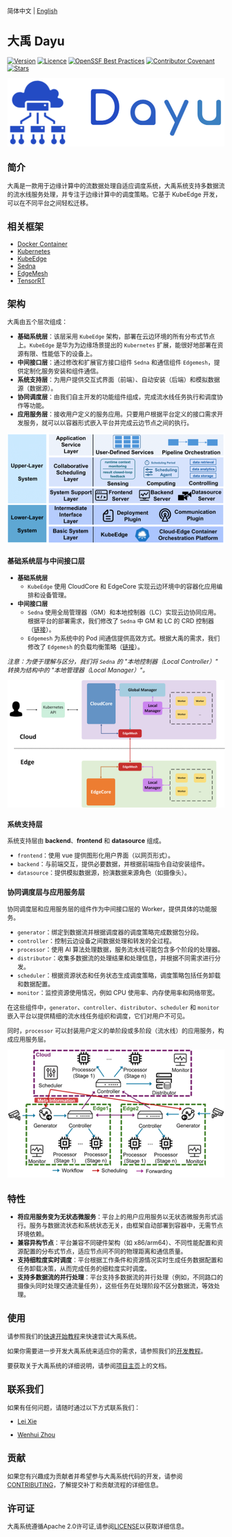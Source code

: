 简体中文 | [English](./README.md)

# 大禹 Dayu

[![Version](https://img.shields.io/github/release/dayu-autostreamer/dayu)](https://github.com/dayu-autostreamer/dayu/releases)
[![Licence](https://img.shields.io/github/license/dayu-autostreamer/dayu.svg)](https://github.com/dayu-autostreamer/dayu/blob/main/LICENSE)
[![OpenSSF Best Practices](https://www.bestpractices.dev/projects/10523/badge)](https://www.bestpractices.dev/projects/10523)
[![Contributor Covenant](https://img.shields.io/badge/Contributor%20Covenant-2.1-4baaaa.svg)](CODE_OF_CONDUCT.md)
[![Stars](https://img.shields.io/github/stars/dayu-autostreamer/dayu)](https://github.com/dayu-autostreamer/dayu)

![](pics/dayu_logo.png)

## 简介

大禹是一款用于边缘计算中的流数据处理自适应调度系统，大禹系统支持多数据流的流水线服务处理，并专注于边缘计算中的调度策略。它基于 KubeEdge 开发，可以在不同平台之间轻松迁移。

## 相关框架
- [Docker Container](https://github.com/docker/docker-ce)
- [Kubernetes](https://github.com/kubernetes/kubernetes)
- [KubeEdge](https://github.com/kubeedge/kubeedge)
- [Sedna](https://github.com/kubeedge/sedna)
- [EdgeMesh](https://github.com/kubeedge/edgemesh)
- [TensorRT](https://github.com/NVIDIA/TensorRT)

## 架构

大禹由五个层次组成：

- **基础系统层**：该层采用 `KubeEdge` 架构，部署在云边环境的所有分布式节点上。`KubeEdge` 是华为为边缘场景提出的 `Kubernetes` 扩展，能很好地部署在资源有限、性能低下的设备上。
- **中间接口层**：通过修改和扩展官方接口组件 `Sedna` 和通信组件 `Edgemesh`，提供定制化服务安装和组件通信。
- **系统支持层**：为用户提供交互式界面（前端）、自动安装（后端）和模拟数据源（数据源）。
- **协同调度层**：由我们自主开发的功能组件组成，完成流水线任务执行和调度协作等功能。
- **应用服务层**：接收用户定义的服务应用。只要用户根据平台定义的接口需求开发服务，就可以以容器形式嵌入平台并完成云边节点之间的执行。

![](pics/dayu-layer-structure.png)

### 基础系统层与中间接口层

- **基础系统层** 
  - `KubeEdge` 使用 CloudCore 和 EdgeCore 实现云边环境中的容器化应用编排和设备管理。
- **中间接口层** 
  - `Sedna` 使用全局管理器（GM）和本地控制器（LC）实现云边协同应用。根据平台的部署需求，我们修改了 `Sedna` 中 GM 和 LC 的 CRD 控制器（[链接](https://github.com/dayu-autostreamer/dayu-sedna)）。
  - `Edgemesh` 为系统中的 Pod 间通信提供高效方式。根据大禹的需求，我们修改了 `Edgemesh` 的负载均衡策略（[链接](https://github.com/dayu-autostreamer/dayu-edgemesh)）。

*注意：为便于理解与区分，我们将 `Sedna` 的 "本地控制器（Local Controller）" 转换为结构中的 "本地管理器（Local Manager）"。*

![](pics/dayu-lower-layer-structure.png)

### 系统支持层

系统支持层由 **backend**、**frontend** 和 **datasource** 组成。

- `frontend`：使用 vue 提供图形化用户界面（以网页形式）。
- `backend`：与前端交互，提供必要数据，并根据前端指令自动安装组件。
- `datasource`：提供模拟数据源，扮演数据来源角色（如摄像头）。

### 协同调度层与应用服务层

协同调度层和应用服务层的组件作为中间接口层的 Worker，提供具体的功能服务。

- `generator`：绑定到数据流并根据调度器的调度策略完成数据包分段。
- `controller`：控制云边设备之间数据处理和转发的全过程。
- `processor`：使用 AI 算法处理数据，服务流水线可能包含多个阶段的处理器。
- `distributor`：收集多数据流的处理结果和处理信息，并根据不同需求进行分发。
- `scheduler`：根据资源状态和任务状态生成调度策略，调度策略包括任务卸载和数据配置。
- `monitor`：监控资源使用情况，例如 CPU 使用率、内存使用率和网络带宽。

在这些组件中，`generator`、`controller`、`distributor`、`scheduler` 和 `monitor` 嵌入平台以提供精细的流水线任务组织和调度，它们对用户不可见。

同时，`processor` 可以封装用户定义的单阶段或多阶段（流水线）的应用服务，构成应用服务层。

![](pics/dayu-upper-layer-structure.png)

## 特性

- **将应用服务变为无状态微服务**：平台上的用户应用服务以无状态微服务形式运行。服务与数据流状态和系统状态无关，由框架自动部署到容器中，无需节点环境依赖。
- **兼容异构节点**：平台兼容不同硬件架构（如 x86/arm64）、不同性能配置和资源配置的分布式节点，适应节点间不同的物理距离和通信质量。
- **支持细粒度实时调度**：平台根据工作条件和资源情况实时生成任务数据配置和任务卸载决策，从而完成任务的细粒度实时调度。
- **支持多数据流的并行处理**：平台支持多数据流的并行处理（例如，不同路口的摄像头同时处理交通流量任务），这些任务在处理阶段不区分数据流，等效处理。

## 使用

请参照我们的[快速开始教程](ttps://dayu-autostreamer.github.io/docs/getting-start/quick-start)来快速尝试大禹系统。

如果你需要进一步开发大禹系统来适应你的需求，请参照我们的[开发教程](https://dayu-autostreamer.github.io/docs/developer-guide/how-to-develop)。

要获取关于大禹系统的详细说明，请参阅[项目主页](https://dayu-autostreamer.github.io/)上的文档。

## 联系我们

如果有任何问题，请随时通过以下方式联系我们：

- [Lei Xie](mailto:lxie@nju.edu.cn)

- [Wenhui Zhou](mailto:whzhou@smail.nju.edu.cn)

## 贡献

如果您有兴趣成为贡献者并希望参与大禹系统代码的开发，请参阅[CONTRIBUTING](CONTRIBUTING.md)，了解提交补丁和贡献流程的详细信息。

## 许可证

大禹系统遵循Apache 2.0许可证,请参阅[LICENSE](LICENSE)以获取详细信息。

